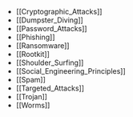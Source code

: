 - [[Cryptographic_Attacks]]
- [[Dumpster_Diving]]
- [[Password_Attacks]]
- [[Phishing]]
- [[Ransomware]]
- [[Rootkit]]
- [[Shoulder_Surfing]]
- [[Social_Engineering_Principles]]
- [[Spam]]
- [[Targeted_Attacks]]
- [[Trojan]]
- [[Worms]]
